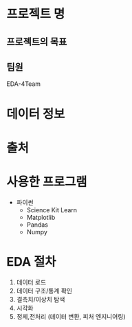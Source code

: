 
 
# 프로젝트 명
## 프로젝트의 목표
## 팀원
   E D A - 4 T e a m 


# 데이터 정보 
  # 출처


# 사용한 프로그램
- 파이썬
  - Science Kit Learn
  - Matplotlib
  - Pandas
  - Numpy


# EDA 절차
1. 데이터 로드
2. 데이터 구조/통계 확인
3. 결측치/이상치 탐색
4. 시각화
5. 정제,전처리 (데이터 변환, 피처 엔지니어링)


